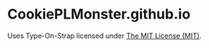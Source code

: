 # CookiePLMonster.github.io

Uses Type-On-Strap licensed under [The MIT License (MIT)](https://raw.githubusercontent.com/Sylhare/Type-on-Strap/master/LICENSE).